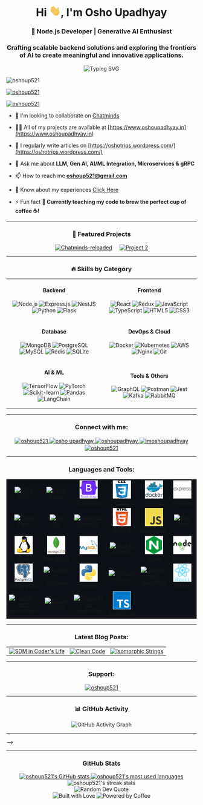 <h1 align="center">Hi <img src="https://raw.githubusercontent.com/ABSphreak/ABSphreak/master/gifs/Hi.gif" width="30px">, I'm Osho Upadhyay</h1>
<h3 align="center">🚀 Node.js Developer | Generative AI Enthusiast</h3>
<h3 align="center">Crafting scalable backend solutions and exploring the frontiers of AI to create meaningful and innovative applications.</h3>

<p align="center">
  <img src="https://readme-typing-svg.herokuapp.com?font=Fira+Code&pause=1000&color=2E9EF7&center=true&vCenter=true&width=500&lines=Backend+Developer;AI+Enthusiast;Microservices+Architect;Open+Source+Contributor" alt="Typing SVG" />
</p>

<p align="left"> <img src="https://komarev.com/ghpvc/?username=oshoup521&label=Profile%20views&color=0e75b6&style=flat" alt="oshoup521" /> </p>

<p align="left"> 
  <a href="https://github.com/ryo-ma/github-profile-trophy">
    <img src="https://github-profile-trophy.vercel.app/?username=oshoup521&theme=onedark" alt="oshoup521" />
  </a> 
</p>

<p align="left"> 
  <a href="https://twitter.com/oshoup521" target="blank">
    <img src="https://img.shields.io/twitter/follow/oshoup521?logo=twitter&style=for-the-badge" alt="oshoup521" />
  </a> 
</p>

- 👯 I'm looking to collaborate on [Chatminds](https://ai.google.dev/competition/projects/chatminds)

- 👨‍💻 All of my projects are available at [https://www.oshoupadhyay.in](https://www.oshoupadhyay.in)

- 📝 I regularly write articles on [https://oshotrips.wordpress.com/](https://oshotrips.wordpress.com/)

- 💬 Ask me about **LLM, Gen AI, AI/ML Integration, Microservices & gRPC**

- 📫 How to reach me **oshoup521@gmail.com**

- 📄 Know about my experiences [Click Here](https://harlequin-orly-52.tiiny.site/)

- ⚡ Fun fact **🌱 Currently teaching my code to brew the perfect cup of coffee ☕!**

<hr>

<h3 align="center">🌟 Featured Projects</h3>

<div align="center" style="display: flex; justify-content: center; gap: 20px; flex-wrap: wrap;">
  <a href="https://github.com/oshoup521/chatminds-reloaded">
    <img width="400" src="https://github-readme-stats.vercel.app/api/pin/?username=oshoup521&repo=chatminds-reloaded&theme=dark" alt="Chatminds-reloaded" />
  </a>
  <a href="https://github.com/oshoup521/nestjs-bolierplate-postgres">
    <img width="400" src="https://github-readme-stats.vercel.app/api/pin/?username=oshoup521&repo=nestjs-bolierplate-postgres&theme=dark" alt="Project 2" />
  </a>
</div>

<hr>

<h3 align="center">🔥 Skills by Category</h3>

<table align="center">
  <tr>
    <td align="center">
      <h4>Backend</h4>
      <p>
        <img src="https://img.shields.io/badge/Node.js-339933?style=for-the-badge&logo=nodedotjs&logoColor=white" alt="Node.js" />
        <img src="https://img.shields.io/badge/Express.js-000000?style=for-the-badge&logo=express&logoColor=white" alt="Express.js" />
        <img src="https://img.shields.io/badge/NestJS-E0234E?style=for-the-badge&logo=nestjs&logoColor=white" alt="NestJS" />
        <img src="https://img.shields.io/badge/Python-3776AB?style=for-the-badge&logo=python&logoColor=white" alt="Python" />
        <img src="https://img.shields.io/badge/Flask-000000?style=for-the-badge&logo=flask&logoColor=white" alt="Flask" />
      </p>
    </td>
    <td align="center">
      <h4>Frontend</h4>
      <p>
        <img src="https://img.shields.io/badge/React-20232A?style=for-the-badge&logo=react&logoColor=61DAFB" alt="React" />
        <img src="https://img.shields.io/badge/Redux-593D88?style=for-the-badge&logo=redux&logoColor=white" alt="Redux" />
        <img src="https://img.shields.io/badge/JavaScript-F7DF1E?style=for-the-badge&logo=javascript&logoColor=black" alt="JavaScript" />
        <img src="https://img.shields.io/badge/TypeScript-007ACC?style=for-the-badge&logo=typescript&logoColor=white" alt="TypeScript" />
        <img src="https://img.shields.io/badge/HTML5-E34F26?style=for-the-badge&logo=html5&logoColor=white" alt="HTML5" />
        <img src="https://img.shields.io/badge/CSS3-1572B6?style=for-the-badge&logo=css3&logoColor=white" alt="CSS3" />
      </p>
    </td>
  </tr>
  <tr>
    <td align="center">
      <h4>Database</h4>
      <p>
        <img src="https://img.shields.io/badge/MongoDB-4EA94B?style=for-the-badge&logo=mongodb&logoColor=white" alt="MongoDB" />
        <img src="https://img.shields.io/badge/PostgreSQL-316192?style=for-the-badge&logo=postgresql&logoColor=white" alt="PostgreSQL" />
        <img src="https://img.shields.io/badge/MySQL-00000F?style=for-the-badge&logo=mysql&logoColor=white" alt="MySQL" />
        <img src="https://img.shields.io/badge/Redis-DC382D?style=for-the-badge&logo=redis&logoColor=white" alt="Redis" />
        <img src="https://img.shields.io/badge/SQLite-07405E?style=for-the-badge&logo=sqlite&logoColor=white" alt="SQLite" />
      </p>
    </td>
    <td align="center">
      <h4>DevOps & Cloud</h4>
      <p>
        <img src="https://img.shields.io/badge/Docker-2CA5E0?style=for-the-badge&logo=docker&logoColor=white" alt="Docker" />
        <img src="https://img.shields.io/badge/kubernetes-326ce5.svg?&style=for-the-badge&logo=kubernetes&logoColor=white" alt="Kubernetes" />
        <img src="https://img.shields.io/badge/AWS-FF9900?style=for-the-badge&logo=amazonaws&logoColor=white" alt="AWS" />
        <img src="https://img.shields.io/badge/Nginx-009639?style=for-the-badge&logo=nginx&logoColor=white" alt="Nginx" />
        <img src="https://img.shields.io/badge/Git-F05032?style=for-the-badge&logo=git&logoColor=white" alt="Git" />
      </p>
    </td>
  </tr>
  <tr>
    <td align="center">
      <h4>AI & ML</h4>
      <p>
        <img src="https://img.shields.io/badge/TensorFlow-FF6F00?style=for-the-badge&logo=tensorflow&logoColor=white" alt="TensorFlow" />
        <img src="https://img.shields.io/badge/PyTorch-EE4C2C?style=for-the-badge&logo=pytorch&logoColor=white" alt="PyTorch" />
        <img src="https://img.shields.io/badge/scikit_learn-F7931E?style=for-the-badge&logo=scikit-learn&logoColor=white" alt="Scikit-learn" />
        <img src="https://img.shields.io/badge/Pandas-2C2D72?style=for-the-badge&logo=pandas&logoColor=white" alt="Pandas" />
        <img src="https://img.shields.io/badge/LangChain-000000?style=for-the-badge&logo=chainlink&logoColor=white" alt="LangChain" />
      </p>
    </td>
    <td align="center">
      <h4>Tools & Others</h4>
      <p>
        <img src="https://img.shields.io/badge/GraphQL-E10098?style=for-the-badge&logo=graphql&logoColor=white" alt="GraphQL" />
        <img src="https://img.shields.io/badge/Postman-FF6C37?style=for-the-badge&logo=Postman&logoColor=white" alt="Postman" />
        <img src="https://img.shields.io/badge/Jest-C21325?style=for-the-badge&logo=jest&logoColor=white" alt="Jest" />
        <img src="https://img.shields.io/badge/Apache_Kafka-231F20?style=for-the-badge&logo=apache-kafka&logoColor=white" alt="Kafka" />
        <img src="https://img.shields.io/badge/RabbitMQ-FF6600?style=for-the-badge&logo=rabbitmq&logoColor=white" alt="RabbitMQ" />
      </p>
    </td>
  </tr>
</table>

<hr>

<h3 align="center">Connect with me:</h3>
<p align="center">
  <a href="https://twitter.com/oshoup521" target="blank">
    <img align="center" src="https://raw.githubusercontent.com/rahuldkjain/github-profile-readme-generator/master/src/images/icons/Social/twitter.svg" alt="oshoup521" height="30" width="40" />
  </a>
  <a href="https://linkedin.com/in/osho-upadhyay-545001b1" target="blank">
    <img align="center" src="https://raw.githubusercontent.com/rahuldkjain/github-profile-readme-generator/master/src/images/icons/Social/linked-in-alt.svg" alt="osho upadhyay" height="30" width="40" />
  </a>
  <a href="https://fb.com/osho.upadhyay.961" target="blank">
    <img align="center" src="https://raw.githubusercontent.com/rahuldkjain/github-profile-readme-generator/master/src/images/icons/Social/facebook.svg" alt="oshoupadhyay" height="30" width="40" />
  </a>
  <a href="https://instagram.com/imoshoupadhyay" target="blank">
    <img align="center" src="https://raw.githubusercontent.com/rahuldkjain/github-profile-readme-generator/master/src/images/icons/Social/instagram.svg" alt="imoshoupadhyay" height="30" width="40" />
  </a>
  <a href="https://www.leetcode.com/oshoup521" target="blank">
    <img align="center" src="https://raw.githubusercontent.com/rahuldkjain/github-profile-readme-generator/master/src/images/icons/Social/leet-code.svg" alt="oshoup521" height="30" width="40" />
  </a>
</p>

<hr>

<h3 align="center">Languages and Tools:</h3>

<table align="center" bgcolor="#0d1117">
  <tr>
    <td align="center" width="96">
      <a href="https://aws.amazon.com" target="_blank">
        <img src="https://cdn.worldvectorlogo.com/logos/aws-2.svg" width="48" height="48" alt="AWS" />
      </a>
      <br>AWS
    </td>
    <td align="center" width="96">
      <a href="https://babeljs.io/" target="_blank">
        <img src="https://www.vectorlogo.zone/logos/babeljs/babeljs-icon.svg" width="48" height="48" alt="Babel" />
      </a>
      <br>Babel
    </td>
    <td align="center" width="96">
      <a href="https://getbootstrap.com" target="_blank">
        <img src="https://raw.githubusercontent.com/devicons/devicon/master/icons/bootstrap/bootstrap-plain-wordmark.svg" width="48" height="48" alt="Bootstrap" />
      </a>
      <br>Bootstrap
    </td>
    <td align="center" width="96">
      <a href="https://www.w3schools.com/css/" target="_blank">
        <img src="https://raw.githubusercontent.com/devicons/devicon/master/icons/css3/css3-original-wordmark.svg" width="48" height="48" alt="CSS3" />
      </a>
      <br>CSS3
    </td>
    <td align="center" width="96">
      <a href="https://www.docker.com/" target="_blank">
        <img src="https://raw.githubusercontent.com/devicons/devicon/master/icons/docker/docker-original-wordmark.svg" width="48" height="48" alt="Docker" />
      </a>
      <br>Docker
    </td>
    <td align="center" width="96">
      <a href="https://expressjs.com" target="_blank">
        <img src="https://raw.githubusercontent.com/devicons/devicon/master/icons/express/express-original-wordmark.svg" width="48" height="48" alt="Express" />
      </a>
      <br>Express
    </td>
    <td align="center" width="96">
      <a href="https://www.figma.com/" target="_blank">
        <img src="https://www.vectorlogo.zone/logos/figma/figma-icon.svg" width="48" height="48" alt="Figma" />
      </a>
      <br>Figma
    </td>
    <td align="center" width="96">
      <a href="https://firebase.google.com/" target="_blank">
        <img src="https://www.vectorlogo.zone/logos/firebase/firebase-icon.svg" width="48" height="48" alt="Firebase" />
      </a>
      <br>Firebase
    </td>
  </tr>
  <tr>
    <td align="center" width="96">
      <a href="https://flask.palletsprojects.com/" target="_blank">
        <img src="https://cdn.worldvectorlogo.com/logos/flask.svg" width="48" height="48" alt="Flask" />
      </a>
      <br>Flask
    </td>
    <td align="center" width="96">
      <a href="https://git-scm.com/" target="_blank">
        <img src="https://www.vectorlogo.zone/logos/git-scm/git-scm-icon.svg" width="48" height="48" alt="Git" />
      </a>
      <br>Git
    </td>
    <td align="center" width="96">
      <a href="https://graphql.org" target="_blank">
        <img src="https://www.vectorlogo.zone/logos/graphql/graphql-icon.svg" width="48" height="48" alt="GraphQL" />
      </a>
      <br>GraphQL
    </td>
    <td align="center" width="96">
      <a href="https://www.w3.org/html/" target="_blank">
        <img src="https://raw.githubusercontent.com/devicons/devicon/master/icons/html5/html5-original-wordmark.svg" width="48" height="48" alt="HTML5" />
      </a>
      <br>HTML5
    </td>
    <td align="center" width="96">
      <a href="https://developer.mozilla.org/en-US/docs/Web/JavaScript" target="_blank">
        <img src="https://raw.githubusercontent.com/devicons/devicon/master/icons/javascript/javascript-original.svg" width="48" height="48" alt="JavaScript" />
      </a>
      <br>JavaScript
    </td>
    <td align="center" width="96">
      <a href="https://jestjs.io" target="_blank">
        <img src="https://www.vectorlogo.zone/logos/jestjsio/jestjsio-icon.svg" width="48" height="48" alt="Jest" />
      </a>
      <br>Jest
    </td>
    <td align="center" width="96">
      <a href="https://kafka.apache.org/" target="_blank">
        <img src="https://www.vectorlogo.zone/logos/apache_kafka/apache_kafka-icon.svg" width="48" height="48" alt="Kafka" />
      </a>
      <br>Kafka
    </td>
    <td align="center" width="96">
      <a href="https://kubernetes.io" target="_blank">
        <img src="https://www.vectorlogo.zone/logos/kubernetes/kubernetes-icon.svg" width="48" height="48" alt="Kubernetes" />
      </a>
      <br>Kubernetes
    </td>
  </tr>
  <tr>
    <td align="center" width="96">
      <a href="https://www.linux.org/" target="_blank">
        <img src="https://raw.githubusercontent.com/devicons/devicon/master/icons/linux/linux-original.svg" width="48" height="48" alt="Linux" />
      </a>
      <br>Linux
    </td>
    <td align="center" width="96">
      <a href="https://www.mongodb.com/" target="_blank">
        <img src="https://raw.githubusercontent.com/devicons/devicon/master/icons/mongodb/mongodb-original-wordmark.svg" width="48" height="48" alt="MongoDB" />
      </a>
      <br>MongoDB
    </td>
    <td align="center" width="96">
      <a href="https://www.mysql.com/" target="_blank">
        <img src="https://raw.githubusercontent.com/devicons/devicon/master/icons/mysql/mysql-original-wordmark.svg" width="48" height="48" alt="MySQL" />
      </a>
      <br>MySQL
    </td>
    <td align="center" width="96">
      <a href="https://nestjs.com/" target="_blank">
        <img src="https://cdn.worldvectorlogo.com/logos/nestjs.svg" width="48" height="48" alt="NestJS" />
      </a>
      <br>NestJS
    </td>
    <td align="center" width="96">
      <a href="https://www.nginx.com" target="_blank">
        <img src="https://raw.githubusercontent.com/devicons/devicon/master/icons/nginx/nginx-original.svg" width="48" height="48" alt="Nginx" />
      </a>
      <br>Nginx
    </td>
    <td align="center" width="96">
      <a href="https://nodejs.org" target="_blank">
        <img src="https://raw.githubusercontent.com/devicons/devicon/master/icons/nodejs/nodejs-original-wordmark.svg" width="48" height="48" alt="Node.js" />
      </a>
      <br>Node.js
    </td>
    <td align="center" width="96">
      <a href="https://www.oracle.com/" target="_blank">
        <img src="https://raw.githubusercontent.com/devicons/devicon/master/icons/oracle/oracle-original.svg" width="48" height="48" alt="Oracle" />
      </a>
      <br>Oracle
    </td>
    <td align="center" width="96">
      <a href="https://pandas.pydata.org/" target="_blank">
        <img src="https://raw.githubusercontent.com/devicons/devicon/2ae2a900d2f041da66e950e4d48052658d850630/icons/pandas/pandas-original.svg" width="48" height="48" alt="Pandas" />
      </a>
      <br>Pandas
    </td>
  </tr>
  <tr>
    <td align="center" width="96">
      <a href="https://www.postgresql.org" target="_blank">
        <img src="https://raw.githubusercontent.com/devicons/devicon/master/icons/postgresql/postgresql-original-wordmark.svg" width="48" height="48" alt="PostgreSQL" />
      </a>
      <br>PostgreSQL
    </td>
    <td align="center" width="96">
      <a href="https://postman.com" target="_blank">
        <img src="https://www.vectorlogo.zone/logos/getpostman/getpostman-icon.svg" width="48" height="48" alt="Postman" />
      </a>
      <br>Postman
    </td>
    <td align="center" width="96">
      <a href="https://www.python.org" target="_blank">
        <img src="https://raw.githubusercontent.com/devicons/devicon/master/icons/python/python-original.svg" width="48" height="48" alt="Python" />
      </a>
      <br>Python
    </td>
    <td align="center" width="96">
      <a href="https://pytorch.org/" target="_blank">
        <img src="https://www.vectorlogo.zone/logos/pytorch/pytorch-icon.svg" width="48" height="48" alt="PyTorch" />
      </a>
      <br>PyTorch
    </td>
    <td align="center" width="96">
      <a href="https://www.rabbitmq.com" target="_blank">
        <img src="https://www.vectorlogo.zone/logos/rabbitmq/rabbitmq-icon.svg" width="48" height="48" alt="RabbitMQ" />
      </a>
      <br>RabbitMQ
    </td>
    <td align="center" width="96">
      <a href="https://reactjs.org/" target="_blank">
        <img src="https://raw.githubusercontent.com/devicons/devicon/master/icons/react/react-original-wordmark.svg" width="48" height="48" alt="React" />
      </a>
      <br>React
    </td>
    <td align="center" width="96">
      <a href="https://redis.io" target="_blank">
        <img src="https://raw.githubusercontent.com/devicons/devicon/master/icons/redis/redis-original-wordmark.svg" width="48" height="48" alt="Redis" />
      </a>
      <br>Redis
    </td>
    <td align="center" width="96">
      <a href="https://redux.js.org" target="_blank">
        <img src="https://raw.githubusercontent.com/devicons/devicon/master/icons/redux/redux-original.svg" width="48" height="48" alt="Redux" />
      </a>
      <br>Redux
    </td>
  </tr>
  <tr>
    <td align="center" width="96">
      <a href="https://scikit-learn.org/" target="_blank">
        <img src="https://upload.wikimedia.org/wikipedia/commons/0/05/Scikit_learn_logo_small.svg" width="48" height="48" alt="scikit-learn" />
      </a>
      <br>scikit-learn
    </td>
    <td align="center" width="96">
      <a href="https://www.sqlite.org/" target="_blank">
        <img src="https://www.vectorlogo.zone/logos/sqlite/sqlite-icon.svg" width="48" height="48" alt="SQLite" />
      </a>
      <br>SQLite
    </td>
    <td align="center" width="96">
      <a href="https://www.tensorflow.org" target="_blank">
        <img src="https://www.vectorlogo.zone/logos/tensorflow/tensorflow-icon.svg" width="48" height="48" alt="TensorFlow" />
      </a>
      <br>TensorFlow
    </td>
    <td align="center" width="96">
      <a href="https://www.typescriptlang.org/" target="_blank">
        <img src="https://raw.githubusercontent.com/devicons/devicon/master/icons/typescript/typescript-original.svg" width="48" height="48" alt="TypeScript" />
      </a>
      <br>TypeScript
    </td>
  </tr>
</table>

<hr>

<h3 align="center">Latest Blog Posts:</h3>
<table align="center">
  <tr>
    <td align="center">
      <a href="https://fearfreecode.wordpress.com/2023/01/20/sdm-in-coders-life/">
        <img src="https://img.shields.io/badge/SDM%20in%20Coder's%20Life-0072b1?style=for-the-badge&logo=wordpress&logoColor=white" alt="SDM in Coder's Life"/>
      </a>
    </td>
    <td align="center">
      <a href="https://fearfreecode.wordpress.com/2023/01/03/clean-code/">
        <img src="https://img.shields.io/badge/Clean%20Code-4CAF50?style=for-the-badge&logo=wordpress&logoColor=white" alt="Clean Code"/>
      </a>
    </td>
    <td align="center">
      <a href="https://fearfreecode.wordpress.com/2023/01/20/isomorphic-strings/">
        <img src="https://img.shields.io/badge/Isomorphic%20Strings-FF5722?style=for-the-badge&logo=wordpress&logoColor=white" alt="Isomorphic Strings"/>
      </a>
    </td>
  </tr>
</table>

<hr>

<h3 align="center">Support:</h3>
<p align="center">
  <a href="https://www.buymeacoffee.com/oshoup521">
    <img src="https://cdn.buymeacoffee.com/buttons/v2/default-yellow.png" height="50" width="210" alt="oshoup521" />
  </a>
</p>

<hr>

<h3 align="center">📊 GitHub Activity</h3>
<div align="center">
  <img src="https://github-readme-activity-graph.vercel.app/graph?username=oshoup521&theme=react-dark" alt="GitHub Activity Graph" />
</div>

<hr>

<!-- <h3 align="center">⏱️ Weekly Coding Stats</h3>
<div align="center">
  <img src="https://github-readme-stats.vercel.app/api/wakatime?username=oshoup521&theme=dark" alt="Wakatime Stats" />
  <!-- Note: Replace 'oshoup521' with your actual WakaTime username if different -->
  <!-- Make sure you've installed the WakaTime plugin in your code editors -->
  <!-- For more info: https://wakatime.com/plugins -->
</div> -->

<hr>

<h3 align="center">GitHub Stats</h3>
<div align="center">
  <a href="https://github.com/oshoup521">
    <img height="180em" src="https://github-readme-stats.vercel.app/api?username=oshoup521&show_icons=true&theme=dark&include_all_commits=true&count_private=true" alt="oshoup521's GitHub stats" />
    <img height="180em" src="https://github-readme-stats.vercel.app/api/top-langs/?username=oshoup521&layout=compact&langs_count=8&theme=dark" alt="oshoup521's most used languages" />
  </a>
</div>

<div align="center">
  <img src="https://github-readme-streak-stats.herokuapp.com/?user=oshoup521&theme=dark" alt="oshoup521's streak stats" />
</div>

<div align="center">
  <img src="https://quotes-github-readme.vercel.app/api?type=horizontal&theme=dark" alt="Random Dev Quote" />
</div>

<div align="center">
  <img src="https://forthebadge.com/images/badges/built-with-love.svg" alt="Built with Love" />
  <img src="https://forthebadge.com/images/badges/powered-by-coffee.svg" alt="Powered by Coffee" />
</div>
